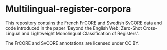 # Multilingual-register-corpora
This repository contains the French FrCORE and Swedish SvCORE data and code introduced in the paper 
'Beyond the English Web: Zero-Shot Cross-Lingual and Lightweight Monolingual Classification of Registers'.

The FrCORE and SvCORE annotations are licensed under CC BY.
